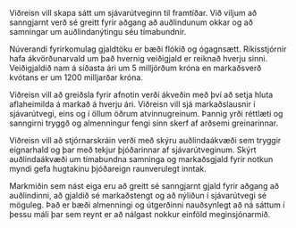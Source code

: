 Viðreisn vill skapa sátt um sjávarútveginn til framtíðar. Við viljum að sanngjarnt verð sé greitt fyrir aðgang að auðlindunum okkar og að samningar um auðlindanýtingu séu tímabundnir.

Núverandi fyrirkomulag gjaldtöku er bæði flókið og ógagnsætt. Ríkisstjórnir hafa ákvörðunarvald um það hvernig veiðigjald er reiknað hverju sinni. Veiðigjaldið nam á síðasta ári um 5 milljörðum króna en markaðsverð kvótans er um 1200 milljarðar króna.

Viðreisn vill að greiðsla fyrir afnotin verði ákveðin með því að setja hluta aflaheimilda á markað á hverju ári. Viðreisn vill sjá markaðslausnir í sjávarútvegi, eins og í öllum öðrum atvinnugreinum. Þannig yrði réttlæti og sanngirni tryggð og almenningur fengi sinn skerf af arðsemi greinarinnar.

Viðreisn vill að stjórnarskráin verði með skýru auðlindaákvæði sem tryggir eignarhald og þar með tekjur þjóðarinnar af sjávarútveginum. Skýrt auðlindaákvæði um tímabundna samninga og markaðsgjald fyrir notkun myndi gefa hugtakinu þjóðareign raunverulegt inntak.

Markmiðin sem nást eiga eru að greitt sé sanngjarnt gjald fyrir aðgang að auðlindinni, að
gjaldið sé markaðstengt og að nýliðun í sjávarútvegi sé möguleg. Það er bæði almenningi og útgerðinni nauðsynlegt að ná sáttum í þessu máli þar sem reynt er að nálgast nokkur einföld meginsjónarmið.
